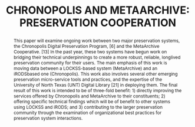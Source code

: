 ---
abstract: 'This paper will examine ongoing work between two

  major preservation systems, the Chronopolis Digital

  Preservation Program, [6] and the MetaArchive

  Cooperative. [13] In the past year, these two systems

  have begun work on bridging their technical

  underpinnings to create a more robust, reliable, longlived

  preservation community for their users. The main

  emphasis of this work is moving data between a

  LOCKSS-based system (MetaArchive) and an iRODSbased

  one (Chronopolis). This work also involves

  several other emerging preservation micro-service tools

  and practices, and the expertise of the University of

  North Texas (UNT) Digital Library [21] in deploying

  them. The final result of this work is intended to be of

  three-fold benefit: 1) directly improving the services

  offered by Chronopolis and MetaArchive to their

  constituents; 2) offering specific technical findings

  which will be of benefit to other systems using

  LOCKSS and iRODS; and 3) contributing to the larger

  preservation community through the examination of

  organizational best practices for preservation system

  interactions.'
creators:
- David Minor
- Mark Phillips
- Matt Schultz
date: null
document_url: https://services.phaidra.univie.ac.at/api/object/o:185504/download
grand_parent: iPRES
institutions: []
keywords: []
landing_page_url: https://phaidra.univie.ac.at/o:185504
language: eng
layout: publication
license: CC BY-SA 2.0 AT
notes_url: null
parent: iPRES 2010
publication_type: paper
size: 172017
slides_url: null
source_name: iPRES
stream_url: null
title: 'CHRONOPOLIS AND METAARCHIVE:  PRESERVATION COOPERATION'
year: 2010
---